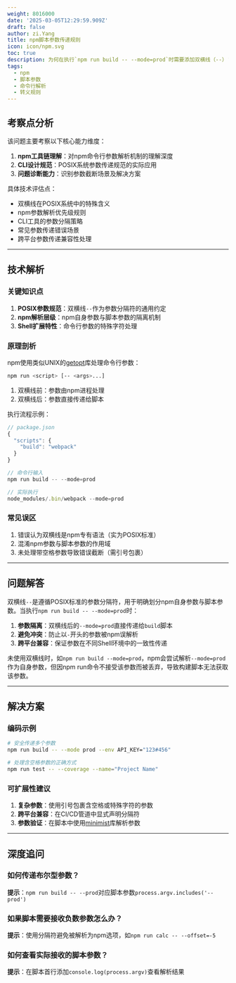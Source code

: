 ```yaml
---
weight: 8016000
date: '2025-03-05T12:29:59.909Z'
draft: false
author: zi.Yang
title: npm脚本参数传递规则
icon: icon/npm.svg
toc: true
description: 为何在执行`npm run build -- --mode=prod`时需要添加双横线（--）？请解释npm参数解析机制及如何避免参数被错误截断。
tags:
  - npm
  - 脚本参数
  - 命令行解析
  - 转义规则
---
```


## 考察点分析

该问题主要考察以下核心能力维度：

1. **npm工具链理解**：对npm命令行参数解析机制的理解深度
2. **CLI设计规范**：POSIX系统参数传递规范的实际应用
3. **问题诊断能力**：识别参数截断场景及解决方案

具体技术评估点：

- 双横线在POSIX系统中的特殊含义
- npm参数解析优先级规则
- CLI工具的参数分隔策略
- 常见参数传递错误场景
- 跨平台参数传递兼容性处理

---

## 技术解析

### 关键知识点

1. **POSIX参数规范**：双横线`--`作为参数分隔符的通用约定
2. **npm解析层级**：npm自身参数与脚本参数的隔离机制
3. **Shell扩展特性**：命令行参数的特殊字符处理

### 原理剖析

npm使用类似UNIX的[getopt](https://man7.org/linux/man-pages/man3/getopt.3.html)库处理命令行参数：

```bash
npm run <script> [-- <args>...]
```

1. 双横线前：参数由npm进程处理
2. 双横线后：参数直接传递给脚本

执行流程示例：

```javascript
// package.json
{
  "scripts": {
    "build": "webpack"
  }
}

// 命令行输入
npm run build -- --mode=prod

// 实际执行
node_modules/.bin/webpack --mode=prod
```

### 常见误区

1. 错误认为双横线是npm专有语法（实为POSIX标准）
2. 混淆npm参数与脚本参数的作用域
3. 未处理带空格参数导致错误截断（需引号包裹）

---

## 问题解答

双横线`--`是遵循POSIX标准的参数分隔符，用于明确划分npm自身参数与脚本参数。当执行`npm run build -- --mode=prod`时：

1. **参数隔离**：双横线后的`--mode=prod`直接传递给`build`脚本
2. **避免冲突**：防止以`-`开头的参数被npm误解析
3. **跨平台兼容**：保证参数在不同Shell环境中的一致性传递

未使用双横线时，如`npm run build --mode=prod`，npm会尝试解析`--mode=prod`作为自身参数，但因npm run命令不接受该参数而被丢弃，导致构建脚本无法获取该参数。

---

## 解决方案

### 编码示例

```bash
# 安全传递多个参数
npm run build -- --mode prod --env API_KEY="123#456" 

# 处理含空格参数的正确方式
npm run test -- --coverage --name="Project Name"
```

### 可扩展性建议

1. **复杂参数**：使用引号包裹含空格或特殊字符的参数
2. **跨平台兼容**：在CI/CD管道中显式声明分隔符
3. **参数验证**：在脚本中使用[minimist](https://www.npmjs.com/package/minimist)库解析参数

---

## 深度追问

### 如何传递布尔型参数？

**提示**：`npm run build -- --prod`对应脚本参数`process.argv.includes('--prod')`

### 如果脚本需要接收负数参数怎么办？

**提示**：使用分隔符避免被解析为npm选项，如`npm run calc -- --offset=-5`

### 如何查看实际接收的脚本参数？

**提示**：在脚本首行添加`console.log(process.argv)`查看解析结果
